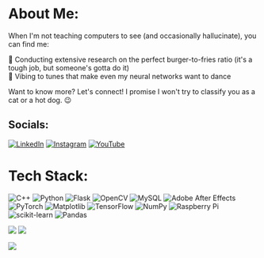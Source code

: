 # About Me:
When I'm not teaching computers to see (and occasionally hallucinate), you can find me:

🍔 Conducting extensive research on the perfect burger-to-fries ratio (it's a tough job, but someone's gotta do it)<br>
🎵 Vibing to tunes that make even my neural networks want to dance

Want to know more? Let's connect! I promise I won't try to classify you as a cat or a hot dog. 😉

## Socials:
[![LinkedIn](https://img.shields.io/badge/LinkedIn-%230077B5.svg?logo=linkedin&logoColor=white)](https://www.linkedin.com/in/manik-singh-sarmaal-66b291261/) [![Instagram](https://img.shields.io/badge/Instagram-%23E4405F.svg?logo=Instagram&logoColor=white)](https://instagram.com/https://www.instagram.com/maniksarmaal/) [![YouTube](https://img.shields.io/badge/YouTube-%23FF0000.svg?logo=YouTube&logoColor=white)](https://youtube.com/@https://www.youtube.com/@maniksarmaal) 

# Tech Stack:
![C++](https://img.shields.io/badge/c++-%2300599C.svg?style=for-the-badge&logo=c%2B%2B&logoColor=white) ![Python](https://img.shields.io/badge/python-3670A0?style=for-the-badge&logo=python&logoColor=ffdd54) ![Flask](https://img.shields.io/badge/flask-%23000.svg?style=for-the-badge&logo=flask&logoColor=white) ![OpenCV](https://img.shields.io/badge/opencv-%23white.svg?style=for-the-badge&logo=opencv&logoColor=white) ![MySQL](https://img.shields.io/badge/mysql-4479A1.svg?style=for-the-badge&logo=mysql&logoColor=white) ![Adobe After Effects](https://img.shields.io/badge/Adobe%20After%20Effects-9999FF.svg?style=for-the-badge&logo=Adobe%20After%20Effects&logoColor=white) ![PyTorch](https://img.shields.io/badge/PyTorch-%23EE4C2C.svg?style=for-the-badge&logo=PyTorch&logoColor=white) ![Matplotlib](https://img.shields.io/badge/Matplotlib-%23ffffff.svg?style=for-the-badge&logo=Matplotlib&logoColor=black) ![TensorFlow](https://img.shields.io/badge/TensorFlow-%23FF6F00.svg?style=for-the-badge&logo=TensorFlow&logoColor=white) ![NumPy](https://img.shields.io/badge/numpy-%23013243.svg?style=for-the-badge&logo=numpy&logoColor=white) ![Raspberry Pi](https://img.shields.io/badge/-RaspberryPi-C51A4A?style=for-the-badge&logo=Raspberry-Pi) ![scikit-learn](https://img.shields.io/badge/scikit--learn-%23F7931E.svg?style=for-the-badge&logo=scikit-learn&logoColor=white) ![Pandas](https://img.shields.io/badge/pandas-%23150458.svg?style=for-the-badge&logo=pandas&logoColor=white)

![](https://github-readme-stats.vercel.app/api?username=ManikSinghSarmaal&theme=dark&hide_border=false&include_all_commits=false&count_private=false)
![](https://github-readme-streak-stats.herokuapp.com/?user=ManikSinghSarmaal&theme=dark&hide_border=false)<br/>

![](https://github-profile-trophy.vercel.app/?username=ManikSinghSarmaal&theme=radical&no-frame=false&no-bg=true&margin-w=4)
